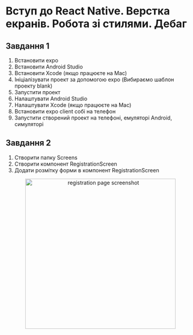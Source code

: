 # Вступ до React Native. Верстка екранів. Робота зі стилями. Дебаг

## Завдання 1

1. Встановити expo
2. Встановити Android Studio
3. Встановити Xcode (якщо працюєте на Mac)
4. Ініціалізувати проект за допомогою expo (Вибираємо шаблон проекту blank)
5. Запустити проект
6. Налаштувати Android Studio
7. Налаштувати Xcode (якщо працюєте на Mac)
8. Встановити expo client собі на телефон
9. Запустити створений проект на телефоні, емуляторі Android, симуляторі

## Завдання 2

1. Створити папку Screens
2. Створити компонент RegistrationScreen
3. Додати розмітку форми в компонент RegistrationScreen

<p align="center">
 <img width="400px" src="https://github.com/user-attachments/assets/f042c007-13e9-44e6-b9af-ba3a387c14a1" alt="registration page screenshot"/>
</p>
